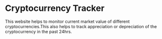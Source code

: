 # Cryptocurrency Tracker
This website helps to monitor current market value of different cryptocurrencies.This also helps to track appreciation or depreciation of the cryptocurrency in the past 24hrs.
